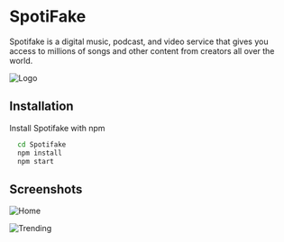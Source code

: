 
# SpotiFake

Spotifake is a digital music, podcast, and video service that gives you access to millions of songs and other content from creators all over the world.

![Logo](https://cdn.discordapp.com/attachments/900622174530969640/974937072135700530/unknown.png)

## Installation

Install Spotifake with npm

```bash
  cd Spotifake
  npm install
  npm start
```
    
## Screenshots
![Home](https://cdn.discordapp.com/attachments/900622174530969640/974936444655251486/unknown.png)

![Trending](https://cdn.discordapp.com/attachments/900622174530969640/974936638977376296/unknown.png)
